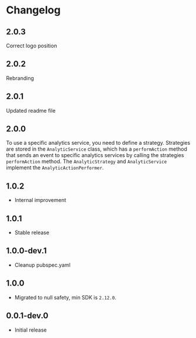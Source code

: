 # Changelog

## 2.0.3

Correct logo position

## 2.0.2

Rebranding

## 2.0.1

Updated readme file

## 2.0.0

To use a specific analytics service, you need to define a strategy. Strategies are stored in the `AnalyticService` class, which has a `performAction` method that sends an event to specific analytics services by calling the strategies `performAction` method.
The `AnalyticStrategy` and `AnalyticService` implement the `AnalyticActionPerformer`.

## 1.0.2

* Internal improvement

## 1.0.1

* Stable release

## 1.0.0-dev.1

* Cleanup pubspec.yaml

## 1.0.0

* Migrated to null safety, min SDK is `2.12.0`.

## 0.0.1-dev.0

* Initial release
